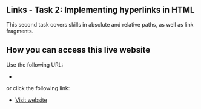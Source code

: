 ## Links - Task 2: Implementing hyperlinks in HTML

This second task covers skills in absolute and relative paths, as well as link fragments. 


## How you can access this live website
<p>Use the following URL:</p>
<ul>
  <li><ahttps://olumpeter.github.io/web-projects/10-links-task-2-relative-absolute-paths-document-fragments/task-2/</li>
</ul>
<p>or click the following link:</p> 
<ul>
  <li><a href="https://olumpeter.github.io/web-projects/10-links-task-2-relative-absolute-paths-document-fragments/task-2/">
    Visit website</a></li>
</ul>
